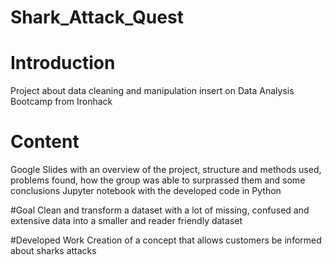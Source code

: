 # Shark_Attack_Quest

# Introduction
Project about data cleaning and manipulation insert on Data Analysis Bootcamp from Ironhack

# Content
Google Slides with an overview of the project, structure and methods used, problems found, how the group was able to surprassed them and some conclusions
Jupyter notebook with the developed code in Python

#Goal
Clean and transform a dataset with a lot of missing, confused and extensive data into a smaller and reader friendly dataset

#Developed Work
Creation of a concept that allows customers be informed about sharks attacks
